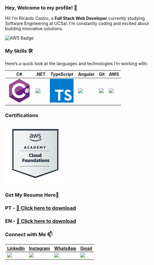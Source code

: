 ### Hey, Welcome to my profile! 🚀

Hi! I'm Ricardo Castro, a **Full Stack Web Developer** currently studying Software Engineering at UCSal. I'm constantly coding and excited about building innovative solutions.

<img src="https://github.com/Rickccastro/Rickccastro/blob/main/Banner2.4.png" alt="AWS Badge" width="1000" height="auto">

### My Skills :hammer_and_wrench:
Here’s a quick look at the languages and technologies I’m working with:

| C# | .NET | TypeScript | Angular | Git | AWS |
|----|------|------------|---------|-----|-----|
| <img src="https://raw.githubusercontent.com/devicons/devicon/master/icons/csharp/csharp-original.svg" width="80"> | <img src="https://upload.wikimedia.org/wikipedia/commons/e/ee/.NET_Core_Logo.svg" width="80"> | <img src="https://raw.githubusercontent.com/devicons/devicon/master/icons/typescript/typescript-original.svg" width="80"> | <img src="https://angular.io/assets/images/logos/angular/angular.svg" width="80"> | <img src="https://git-scm.com/images/logos/downloads/Git-Icon-1788C.png" width="80"> | <img src="https://cdn.worldvectorlogo.com/logos/aws-2.svg" width="80"> |

### Certifications
<img src="https://github.com/Rickccastro/Rickccastro/blob/main/aws-academy-graduate-aws-academy-cloud-foundations.png?raw=true" alt="AWS Badge" width="200" height="auto">

### Get My Resume Here📝 

### PT - [📄 Click here to download](https://github.com/Rickccastro/Rickccastro/raw/main/SimpleResume2025.1.pdf)
### EN - [📄 Click here to download](https://github.com/Rickccastro/Rickccastro/raw/main/Resume.pdf)

### Connect with Me 📫

| [LinkedIn](https://www.linkedin.com/in/rickccastro) | [Instagram](https://www.instagram.com/rickccastro) | [WhatsApp](https://wa.me/5571992907777) | [Gmail](mailto:ricardo.castro.linkedin@gmail.com) |
|------------------------------------------------------|---------------------------------------------------|------------------------------------------|--------------------------------------------------|
| <img src="https://cdn.jsdelivr.net/gh/devicons/devicon/icons/linkedin/linkedin-original.svg" width="80"> | <img src="https://cdn-icons-png.flaticon.com/512/174/174855.png" width="80"> | <img src="https://cdn-icons-png.flaticon.com/512/733/733585.png" width="80"> | <img src="https://cdn-icons-png.flaticon.com/512/732/732200.png" width="80"> |




